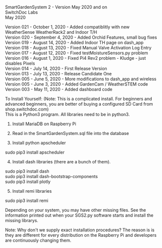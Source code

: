 SmartGardenSystem 2 - Version May 2020 and on<BR>
SwitchDoc Labs<BR>
May 2020<BR>

Version 021 - October 1, 2020 - Added compatiblitly with new WeatherSense WeatherRack2 and Indoor T/H<BR>
Version 020 - September 4, 2020 - Added Orchid Features, small bug fixes<BR>
Version 019 - August 14, 2020 - Added Indoor TH page on dash_app<BR> 
Version 018 - August 13, 2020 - Fixed Manual Valve Activation Log Entry<BR> 
Version 017 - August 12, 2020 - Fixed testMoistureSensors.py problem <BR> 
Version 016 - August 1, 2020 - Fixed Pi4 Rev2 problem - Kludge - just disables Pixels<BR>
Version 014 - July 14, 2020 - First Release Version <BR>
Version 013 - July 13, 2020 - Release Candidate One <BR>
Version 005 - June 5, 2020 - More modifications to dash_app and wireless<BR>
Version 005 - June 3, 2020 - Added GardenCam / WeatherSTEM code<BR>
Version 003 - May 11, 2020 - Added dashboard code<BR>


To Install Yourself: (Note:  This is a complicated install.   For beginners and advanced beginners, you are better of buying a configured SD Card from shop.switchdoc.com)<BR>
This is a Python3 program.  All libraries need to be in python3.<BR>



1) Install MariaDB on Raspberry Pi

2) Read in the SmartGardenSystem.sql file into the database

3) Install python apscheduler<BR>

 sudo pip3 install apscheduler

4) Install dash libraries (there are a bunch of them).

sudo pip3 install dash<BR>
sudo pip3 install dash-bootstrap-components<BR>
sudo pip3 install plotly<BR>

5) Install remi libraries<BR>

sudo pip3 install remi<BR>


Depending on your system, you may have other missing files.   See the information printed out when your SGS2.py software starts and install the missing librarys.
<BR>

Note: Why don't we supply exact installation procedures?  The reason is is they are different for every distribution on the Raspberry Pi and developers are continuously changing them.  
